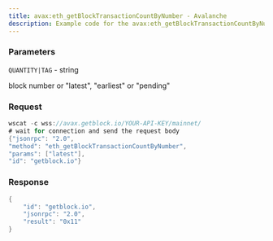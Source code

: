 ```yaml
---
title: avax:eth_getBlockTransactionCountByNumber - Avalanche
description: Example code for the avax:eth_getBlockTransactionCountByNumber ws method. Сomplete guide on how to use avax:eth_getBlockTransactionCountByNumber ws in GetBlock.io Web3 documentation.
---
```


### Parameters


`QUANTITY|TAG` - string

block number or "latest", "earliest" or "pending"

### Request

``` java
wscat -c wss://avax.getblock.io/YOUR-API-KEY/mainnet/ 
# wait for connection and send the request body 
{"jsonrpc": "2.0",
"method": "eth_getBlockTransactionCountByNumber",
"params": ["latest"],
"id": "getblock.io"}
```

###  Response

``` java
{
    "id": "getblock.io",
    "jsonrpc": "2.0",
    "result": "0x11"
}
```

